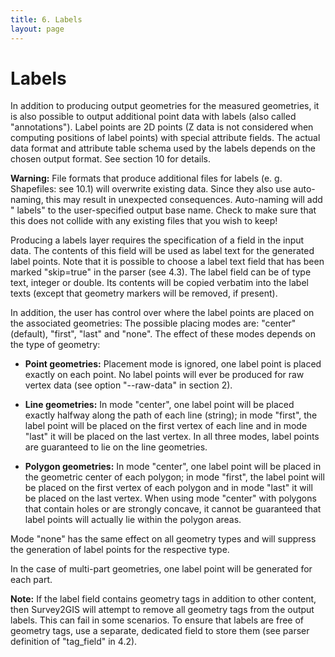 ```yaml
---
title: 6. Labels
layout: page
---
```


# Labels

In addition to producing output geometries for the measured geometries, it is also possible to output additional point data with labels (also called "annotations"). Label points are 2D points (Z data is not considered when computing positions of label points) with special attribute fields. The actual data format and attribute table schema used by the labels depends on the chosen output format. See section 10 for details.

**Warning:** File formats that produce additional files for labels (e. g. Shapefiles: see 10.1) will overwrite existing data. Since they also use auto-naming, this may result in unexpected consequences. Auto-naming will add " labels" to the user-specified output base name. Check to make sure that this does not collide with any existing files that you wish to keep!

Producing a labels layer requires the specification of a field in the input data. The contents of this field will be used as label text for the generated label points. Note that it is possible to choose a label text field that has been marked "skip=true" in the parser (see 4.3). The label field can be of type text, integer or double. Its contents will be copied verbatim into the label texts (except that geometry markers will be removed, if present).

In addition, the user has control over where the label points are placed on the associated geometries: The possible placing modes are: "center" (default), "first", "last" and "none". The effect of these modes depends on the type of geometry:

- **Point geometries:** Placement mode is ignored, one label point is placed exactly on each point. No label points will ever be produced for raw vertex data (see option "--raw-data" in section 2).

- **Line geometries:** In mode "center", one label point will be placed exactly halfway along the path of each line (string); in mode "first", the label point will be placed on the first vertex of each line and in mode "last" it will be placed on the last vertex. In all three modes, label points are guaranteed to lie on the line geometries.

- **Polygon geometries:** In mode "center", one label point will be placed in the geometric center of each polygon; in mode "first", the label point will be placed on the first vertex of each polygon and in mode "last" it will be placed on the last vertex. When using mode "center" with polygons that contain holes or are strongly concave, it cannot be guaranteed that label points will actually lie within the polygon areas.

Mode "none" has the same effect on all geometry types and will suppress the generation of label points for the respective type.

In the case of multi-part geometries, one label point will be generated for each part.

**Note:** If the label field contains geometry tags in addition to other content, then Survey2GIS will attempt to remove all geometry tags from the output labels. This can fail in some scenarios. To ensure that labels are free of geometry tags, use a separate, dedicated field to store them (see parser definition of "tag_field" in 4.2).